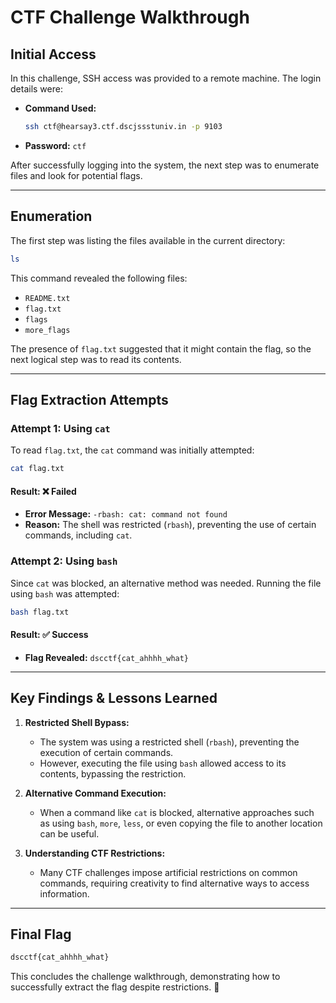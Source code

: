 # CTF Challenge Walkthrough

## Initial Access

In this challenge, SSH access was provided to a remote machine. The login details were:

- **Command Used:**
  ```bash
  ssh ctf@hearsay3.ctf.dscjssstuniv.in -p 9103
  ```
- **Password:** `ctf`

After successfully logging into the system, the next step was to enumerate files and look for potential flags.

---

## Enumeration

The first step was listing the files available in the current directory:

```bash
ls
```

This command revealed the following files:
- `README.txt`
- `flag.txt`
- `flags`
- `more_flags`

The presence of `flag.txt` suggested that it might contain the flag, so the next logical step was to read its contents.

---

## Flag Extraction Attempts

### **Attempt 1: Using `cat`**

To read `flag.txt`, the `cat` command was initially attempted:

```bash
cat flag.txt
```

#### **Result:** ❌ Failed
- **Error Message:** `-rbash: cat: command not found`
- **Reason:** The shell was restricted (`rbash`), preventing the use of certain commands, including `cat`.

### **Attempt 2: Using `bash`**

Since `cat` was blocked, an alternative method was needed. Running the file using `bash` was attempted:

```bash
bash flag.txt
```

#### **Result:** ✅ Success
- **Flag Revealed:** `dscctf{cat_ahhhh_what}`

---

## Key Findings & Lessons Learned

1. **Restricted Shell Bypass:**
   - The system was using a restricted shell (`rbash`), preventing the execution of certain commands.
   - However, executing the file using `bash` allowed access to its contents, bypassing the restriction.

2. **Alternative Command Execution:**
   - When a command like `cat` is blocked, alternative approaches such as using `bash`, `more`, `less`, or even copying the file to another location can be useful.

3. **Understanding CTF Restrictions:**
   - Many CTF challenges impose artificial restrictions on common commands, requiring creativity to find alternative ways to access information.

---

## **Final Flag**
```bash
dscctf{cat_ahhhh_what}
```

This concludes the challenge walkthrough, demonstrating how to successfully extract the flag despite restrictions. 🚀

